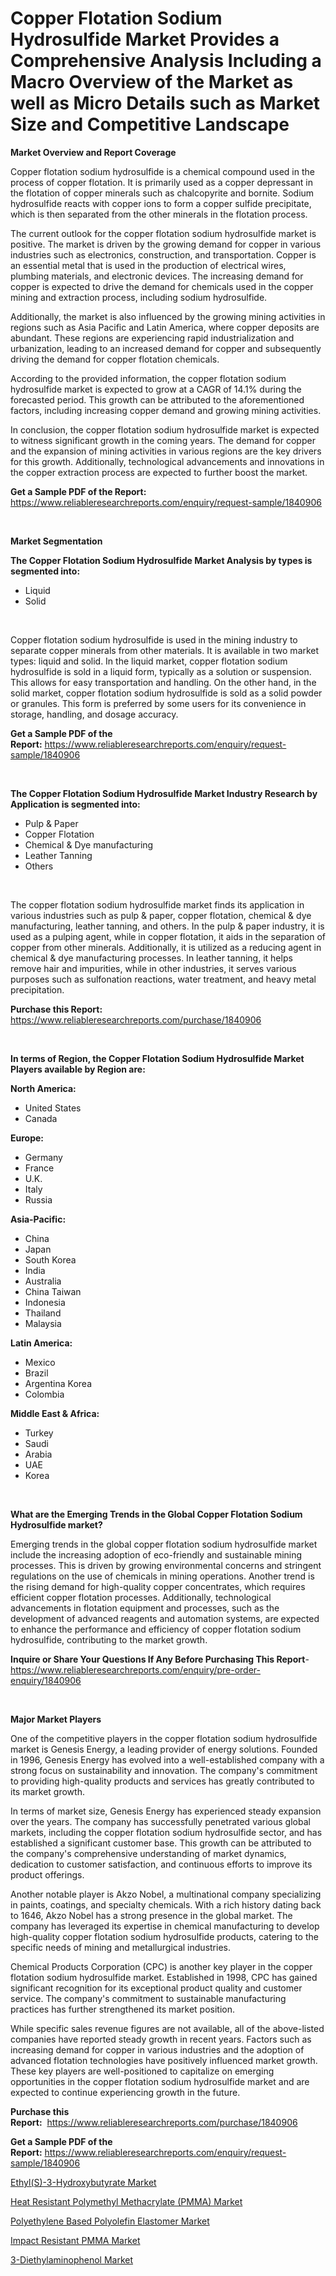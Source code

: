 <p><h1>Copper Flotation Sodium Hydrosulfide Market Provides a Comprehensive Analysis Including a Macro Overview of the Market as well as Micro Details such as Market Size and Competitive Landscape</h1></p><p><strong>Market Overview and Report Coverage</strong></p>
<p><p>Copper flotation sodium hydrosulfide is a chemical compound used in the process of copper flotation. It is primarily used as a copper depressant in the flotation of copper minerals such as chalcopyrite and bornite. Sodium hydrosulfide reacts with copper ions to form a copper sulfide precipitate, which is then separated from the other minerals in the flotation process.</p><p>The current outlook for the copper flotation sodium hydrosulfide market is positive. The market is driven by the growing demand for copper in various industries such as electronics, construction, and transportation. Copper is an essential metal that is used in the production of electrical wires, plumbing materials, and electronic devices. The increasing demand for copper is expected to drive the demand for chemicals used in the copper mining and extraction process, including sodium hydrosulfide.</p><p>Additionally, the market is also influenced by the growing mining activities in regions such as Asia Pacific and Latin America, where copper deposits are abundant. These regions are experiencing rapid industrialization and urbanization, leading to an increased demand for copper and subsequently driving the demand for copper flotation chemicals.</p><p>According to the provided information, the copper flotation sodium hydrosulfide market is expected to grow at a CAGR of 14.1% during the forecasted period. This growth can be attributed to the aforementioned factors, including increasing copper demand and growing mining activities.</p><p>In conclusion, the copper flotation sodium hydrosulfide market is expected to witness significant growth in the coming years. The demand for copper and the expansion of mining activities in various regions are the key drivers for this growth. Additionally, technological advancements and innovations in the copper extraction process are expected to further boost the market.</p></p>
<p><strong>Get a Sample PDF of the Report:</strong> <a href="https://www.reliableresearchreports.com/enquiry/request-sample/1840906">https://www.reliableresearchreports.com/enquiry/request-sample/1840906</a></p>
<p>&nbsp;</p>
<p><strong>Market Segmentation</strong></p>
<p><strong>The Copper Flotation Sodium Hydrosulfide Market Analysis by types is segmented into:</strong></p>
<p><ul><li>Liquid</li><li>Solid</li></ul></p>
<p>&nbsp;</p>
<p><p>Copper flotation sodium hydrosulfide is used in the mining industry to separate copper minerals from other materials. It is available in two market types: liquid and solid. In the liquid market, copper flotation sodium hydrosulfide is sold in a liquid form, typically as a solution or suspension. This allows for easy transportation and handling. On the other hand, in the solid market, copper flotation sodium hydrosulfide is sold as a solid powder or granules. This form is preferred by some users for its convenience in storage, handling, and dosage accuracy.</p></p>
<p><strong>Get a Sample PDF of the Report:</strong>&nbsp;<a href="https://www.reliableresearchreports.com/enquiry/request-sample/1840906">https://www.reliableresearchreports.com/enquiry/request-sample/1840906</a></p>
<p>&nbsp;</p>
<p><strong>The Copper Flotation Sodium Hydrosulfide Market Industry Research by Application is segmented into:</strong></p>
<p><ul><li>Pulp & Paper</li><li>Copper Flotation</li><li>Chemical & Dye manufacturing</li><li>Leather Tanning</li><li>Others</li></ul></p>
<p>&nbsp;</p>
<p><p>The copper flotation sodium hydrosulfide market finds its application in various industries such as pulp & paper, copper flotation, chemical & dye manufacturing, leather tanning, and others. In the pulp & paper industry, it is used as a pulping agent, while in copper flotation, it aids in the separation of copper from other minerals. Additionally, it is utilized as a reducing agent in chemical & dye manufacturing processes. In leather tanning, it helps remove hair and impurities, while in other industries, it serves various purposes such as sulfonation reactions, water treatment, and heavy metal precipitation.</p></p>
<p><strong>Purchase this Report:</strong>&nbsp; <a href="https://www.reliableresearchreports.com/purchase/1840906">https://www.reliableresearchreports.com/purchase/1840906</a></p>
<p>&nbsp;</p>
<p><strong>In terms of Region, the Copper Flotation Sodium Hydrosulfide Market Players available by Region are:</strong></p>
<p>
    <p> <strong> North America: </strong>
        <ul>
            <li>United States</li>
            <li>Canada</li>
        </ul>
        </p> 
    <p> <strong> Europe: </strong>
        <ul>
            <li>Germany</li>
            <li>France</li>
            <li>U.K.</li>
            <li>Italy</li>
            <li>Russia</li>
        </ul>
        </p> 
    <p> <strong> Asia-Pacific: </strong>
        <ul>
            <li>China</li>
            <li>Japan</li>
            <li>South Korea</li>
            <li>India</li>
            <li>Australia</li>
            <li>China Taiwan</li>
            <li>Indonesia</li>
            <li>Thailand</li>
            <li>Malaysia</li>
        </ul>
        </p> 
    <p> <strong> Latin America: </strong>
        <ul>
            <li>Mexico</li>
            <li>Brazil</li>
            <li>Argentina Korea</li>
            <li>Colombia</li>
        </ul>
        </p> 
    <p> <strong> Middle East & Africa: </strong>
        <ul>
            <li>Turkey</li>
            <li>Saudi</li>
            <li>Arabia</li>
            <li>UAE</li>
            <li>Korea</li>
        </ul>
    </p>
    </p>
<p>&nbsp;</p>
<p><strong>What are the Emerging Trends in the Global Copper Flotation Sodium Hydrosulfide market?</strong></p>
<p><p>Emerging trends in the global copper flotation sodium hydrosulfide market include the increasing adoption of eco-friendly and sustainable mining processes. This is driven by growing environmental concerns and stringent regulations on the use of chemicals in mining operations. Another trend is the rising demand for high-quality copper concentrates, which requires efficient copper flotation processes. Additionally, technological advancements in flotation equipment and processes, such as the development of advanced reagents and automation systems, are expected to enhance the performance and efficiency of copper flotation sodium hydrosulfide, contributing to the market growth.</p></p>
<p><strong>Inquire or Share Your Questions If Any Before Purchasing This Report</strong>- <a href="https://www.reliableresearchreports.com/enquiry/pre-order-enquiry/1840906">https://www.reliableresearchreports.com/enquiry/pre-order-enquiry/1840906</a></p>
<p>&nbsp;</p>
<p><strong>Major Market Players</strong></p>
<p><p>One of the competitive players in the copper flotation sodium hydrosulfide market is Genesis Energy, a leading provider of energy solutions. Founded in 1996, Genesis Energy has evolved into a well-established company with a strong focus on sustainability and innovation. The company's commitment to providing high-quality products and services has greatly contributed to its market growth.</p><p>In terms of market size, Genesis Energy has experienced steady expansion over the years. The company has successfully penetrated various global markets, including the copper flotation sodium hydrosulfide sector, and has established a significant customer base. This growth can be attributed to the company's comprehensive understanding of market dynamics, dedication to customer satisfaction, and continuous efforts to improve its product offerings.</p><p>Another notable player is Akzo Nobel, a multinational company specializing in paints, coatings, and specialty chemicals. With a rich history dating back to 1646, Akzo Nobel has a strong presence in the global market. The company has leveraged its expertise in chemical manufacturing to develop high-quality copper flotation sodium hydrosulfide products, catering to the specific needs of mining and metallurgical industries.</p><p>Chemical Products Corporation (CPC) is another key player in the copper flotation sodium hydrosulfide market. Established in 1998, CPC has gained significant recognition for its exceptional product quality and customer service. The company's commitment to sustainable manufacturing practices has further strengthened its market position. </p><p>While specific sales revenue figures are not available, all of the above-listed companies have reported steady growth in recent years. Factors such as increasing demand for copper in various industries and the adoption of advanced flotation technologies have positively influenced market growth. These key players are well-positioned to capitalize on emerging opportunities in the copper flotation sodium hydrosulfide market and are expected to continue experiencing growth in the future.</p></p>
<p><strong>Purchase this Report:</strong>&nbsp;&nbsp;<a href="https://www.reliableresearchreports.com/purchase/1840906">https://www.reliableresearchreports.com/purchase/1840906</a></p>
<p></p>
<p><strong>Get a Sample PDF of the Report:</strong>&nbsp;<a href="https://www.reliableresearchreports.com/enquiry/request-sample/1840906">https://www.reliableresearchreports.com/enquiry/request-sample/1840906</a></p>
<p><p><a href="https://github.com/lilstefpacute/Market-Research-Report-List-2/blob/main/ethyls-3-hydroxybutyrate-market.md">Ethyl(S)-3-Hydroxybutyrate Market</a></p><p><a href="https://github.com/FassouRP/Market-Research-Report-List-2/blob/main/heat-resistant-polymethyl-methacrylate-pmma-market.md">Heat Resistant Polymethyl Methacrylate (PMMA) Market</a></p><p><a href="https://github.com/castoriffic/Market-Research-Report-List-2/blob/main/polyethylene-based-polyolefin-elastomer-market.md">Polyethylene Based Polyolefin Elastomer Market</a></p><p><a href="https://github.com/ashepherd82/Market-Research-Report-List-2/blob/main/impact-resistant-pmma-market.md">Impact Resistant PMMA Market</a></p><p><a href="https://github.com/rexevange/Market-Research-Report-List-2/blob/main/3-diethylaminophenol-market.md">3-Diethylaminophenol Market</a></p></p>